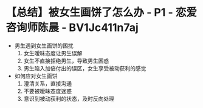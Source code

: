 # 【总结】被女生画饼了怎么办 - P1 - 恋爱咨询师陈晨 - BV1Jc411n7aj

-   男生遇到女生画饼的困扰
    1.  女生暧昧态度让男生误解
    2.  女生不直接拒绝男生，导致男生困惑
    3.  男生陷入加倍付出的误区，女生享受被动获利的感觉
-   如何应对女生画饼
    1.  澄清关系，直接沟通
    2.  不要被暧昧态度迷惑
    3.  意识到被动获利的状态，及时反向处理